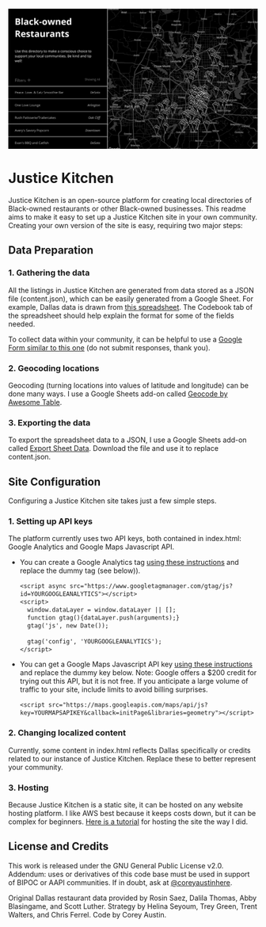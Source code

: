 <p align="center">
<img src="Preview.png?raw=true"></img>
</p>

# Justice Kitchen

Justice Kitchen is an open-source platform for creating local directories of Black-owned restaurants or other Black-owned businesses. This readme aims to make it easy to set up a Justice Kitchen site in your own community. Creating your own version of the site is easy, requiring two major steps:

## Data Preparation

### 1. Gathering the data
All the listings in Justice Kitchen are generated from data stored as a JSON file (content.json), which can be easily generated from a Google Sheet. For example, Dallas data is drawn from [this spreadsheet](https://docs.google.com/spreadsheets/d/1IGP0DQ9henUsGmpqLdINxo9V2xNVirBj98uQpay_pIM/edit?usp=sharing). The Codebook tab of the spreadsheet should help explain the format for some of the fields needed.

To collect data within your community, it can be helpful to use a [Google Form similar to this one](https://docs.google.com/forms/d/e/1FAIpQLSf2xRPHNpI4lFWYTsvmwf5_TBTcWXr7dZvMDQMN64XOEz0qgg/viewform?usp=sf_link) (do not submit responses, thank you).

### 2. Geocoding locations

Geocoding (turning locations into values of latitude and longitude) can be done many ways. I use a Google Sheets add-on called [Geocode by Awesome Table](https://gsuite.google.com/marketplace/app/geocode_by_awesome_table/904124517349).

### 3. Exporting the data

To export the spreadsheet data to a JSON, I use a Google Sheets add-on called [Export Sheet Data](https://gsuite.google.com/marketplace/app/export_sheet_data/903838927001?pann=cwsdp&hl=en). Download the file and use it to replace content.json.





## Site Configuration

Configuring a Justice Kitchen site takes just a few simple steps.

### 1. Setting up API keys
The platform currently uses two API keys, both contained in index.html: Google Analytics and Google Maps Javascript API.
- You can create a Google Analytics tag [using these instructions](https://support.google.com/analytics/answer/1008080) and replace the dummy tag (see below)).

    <!-- Global site tag (gtag.js) - Google Analytics -->
      <script async src="https://www.googletagmanager.com/gtag/js?id=YOURGOOGLEANALYTICS"></script>
      <script>
        window.dataLayer = window.dataLayer || [];
        function gtag(){dataLayer.push(arguments);}
        gtag('js', new Date());
    
        gtag('config', 'YOURGOOGLEANALYTICS');
      </script>

- You can get a Google Maps Javascript API key [using these instructions](https://developers.google.com/maps/documentation/javascript/get-api-key) and replace the dummy key below. Note: Google offers a $200 credit for trying out this API, but it is not free. If you anticipate a large volume of traffic to your site, include limits to avoid billing surprises.

      <script src="https://maps.googleapis.com/maps/api/js?key=YOURMAPSAPIKEY&callback=initPage&libraries=geometry"></script>

### 2. Changing localized content
Currently, some content in index.html reflects Dallas specifically or credits related to our instance of Justice Kitchen. Replace these to better represent your community.

### 3. Hosting
Because Justice Kitchen is a static site, it can be hosted on any website hosting platform. I like AWS best because it keeps costs down, but it can be complex for beginners. [Here is a tutorial]([https://medium.com/@itsmattburgess/hosting-a-https-website-using-aws-s3-and-cloudfront-ee6521df03b9](https://medium.com/@itsmattburgess/hosting-a-https-website-using-aws-s3-and-cloudfront-ee6521df03b9)) for hosting the site the way I did.


## License and Credits
This work is released under the GNU General Public License v2.0. Addendum: uses or derivatives of this code base must be used in support of BIPOC or AAPI communities. If in doubt, ask at [@coreyaustinhere](https://twitter.com/coreyaustinhere).

Original Dallas restaurant data provided by Rosin Saez, Dalila Thomas, Abby Blasingame, and Scott Luther. Strategy by Helina Seyoum, Trey Green, Trent Walters, and Chris Ferrel. Code by Corey Austin.
